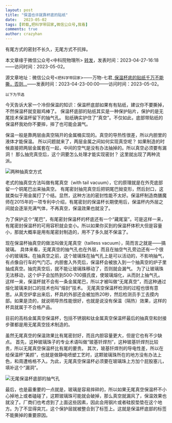 ```yaml
---
layout: post
title: "保温也许就靠杯底的贴纸"
date:   2023-05-02
tags: [转载,把科学带回家,微信公众号,我看]
comments: true
author: crazyhan
---
```


有尾方式的密封不长久，无尾方式不抗摔。

<!-- more -->

本文章缘于微信公众号<中科院物理所>
[转发](https://mp.weixin.qq.com/s/yXk6qIlmJmx9EIS7no0N4Q)，发表时间：2023-04-27-16:18——访问时间：2023-05-02。

源文章地址：微信公众号<`把科学带回家`>——万物-七君_[保温杯底的贴纸千万不能撕，否则...](https://mp.weixin.qq.com/s/v1bFaeM4Qe3fVKE8sjftoA)——发表时间：2023-04-23-00:00——访问时间：2023-05-02。

`以下为节选`

今天告诉大家一个冷但保温的知识：保温杯底部如果有有贴纸，建议你不要撕掉，不然保温杯就变敲鸡棒了。
保温杯底部的贴纸其实是一种保护贴片，保护的是无尾技术保温杯留下的抽气孔。
贴纸确实护住了“真空”。不仅如此，底部带贴纸的保温杯我劝你不要摔，摔了也可能会漏气。

保温一般是靠两层由真空隔开的金属桶实现的。真空的导热性很差，所以内胆里的液体才能保温。
所以问题就来了，两层金属之间如何实现真空呢？
如果制造的时候直接把两层金属套在一起，中间的空气是没有办法抽掉的。所以真空必须要有漏洞！
那么抽完真空后，这个洞要怎么处理才能实现密封？
这里就出现了两种流派。

![两种抽真空方式](https://hanlinniao.notion.site/image/https%3A%2F%2Fs3-us-west-2.amazonaws.com%2Fsecure.notion-static.com%2F0229b144-3a20-4f19-8eae-a02489abb4c6%2F640.png?id=b63bce64-7363-4acf-a84d-b70599a44886&table=block&spaceId=a979149a-2250-443a-93ce-5f35af6ec2ad&width=920&userId=&cache=v2 '两种抽真空方式')

老式的抽真空方法叫做有尾真空（with tail vacuum），它的原理就是在外壳底部留一个铜尾巴出来抽真空。
有尾密封抽完真空后把铜尾巴拗变形，然后封口，这就类似于用金属打了个结。显然，这种方法的密封性能不太好。保温杯制造商膳魔师在2015年的一项专利中介绍，有尾密封的保温杯长期使用后，保温杯内外层之间就会逐渐充满气体，不再真空，保温效果也就没了。

为了保护这个“尾巴”，有尾密封保温杯的杯底还有一个“藏尾室”。可是这样一来，有尾密封保温杯的可用容积就会变小。所以如果你买到的保温杯体积大但是容量小，那就大概率是用有尾密封制造的，用不了多久就不保温了。

现在保温杯抽真空的做法叫做无尾真空（tailless vacuum），简而言之就是——搞玻璃。
具体来看，无尾真空的抽气孔也在外层，而且在抽空气孔旁边还有一个很小的玻璃珠。在抽真空之前，这个玻璃珠在抽气孔上是可以活动的，不影响抽气，有点像自行车的气门芯。内胆套入外壳后，保温杯会被放入到一个抽真空的炉子里抽成真空。抽完真空后，就不能让玻璃珠移动了，否则就会漏气。
为了让玻璃珠无法移动，这个炉子会加热到500-700摄氏度，使玻璃熔化，从而封上抽气孔。这样一来，保温杯就不会有一条金属尾巴，所以才被叫做“无尾真空”，而这种通过熔化玻璃来封口的技术也叫“熔封”技术。
无尾真空保温杯检测的过程也很有意思。从真空炉拿出来后，杯具的外部还会被加热20秒，然后检测员手工去摸内部。如果是烫的，就说明导热性能很好，也就是说没有保温（隔热）效果，这样的杯具就属于不合格产品。

目前的高档金属真空保温杯，包括不锈钢和钛金属真空保温杯最后的抽真空和封接步骤都是用无尾真空技术制造的。

虽然无尾真空的保温效果比有尾密封好，而且内胆容量更大，但是它也有不少缺点。
首先，这种玻璃珠子的专业术语叫做“玻基钎焊剂”，这种玻基钎焊剂比较贵，所以无尾真空保温杯比有尾的要贵。
其次，玻基钎焊剂的导电性差，所以在给保温杯“美颜”，也就是做静电喷塑工艺时，这颗玻璃珠所在的地方没有办法上色，和周遭格格不入。为此，无尾真空保温杯必须要在玻璃珠上方加个屁股塞儿，填补这个“漏洞”。

![无尾保温杯底部的抽气孔](https://hanlinniao.notion.site/image/https%3A%2F%2Fs3-us-west-2.amazonaws.com%2Fsecure.notion-static.com%2F09cf2390-c3ac-4a22-84ce-84c78e6c8c6b%2F640.png?id=4b1c0e19-c083-4a0b-aed1-841e6ef741ee&table=block&spaceId=a979149a-2250-443a-93ce-5f35af6ec2ad&width=1190&userId=&cache=v2 '撕掉保护贴纸后，露出了无尾保温杯底部的抽气孔')

最后，也是最重要的一点就是，玻璃是容易摔碎的，所以如果无尾真空保温杯不小心掉地上或者磕碰了，这颗玻璃珠可能就会破掉，那么真空就漏风了，保温效果也就没了。厂商们也考虑到了上面这些因素，因此会用钢片或者硅胶垫垫在这个地方。为了不显得突兀，这个保护层就被整合到了标签上。这就是保温杯底部的标签不能撕掉的重要原因。
